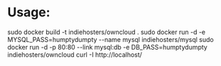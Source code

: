 # Usage:

sudo docker build -t indiehosters/owncloud .
sudo docker run -d -e MYSQL_PASS=humptydumpty --name mysql indiehosters/mysql
sudo docker run -d -p 80:80 --link mysql:db -e DB_PASS=humptydumpty indiehosters/owncloud
curl -I http://localhost/
